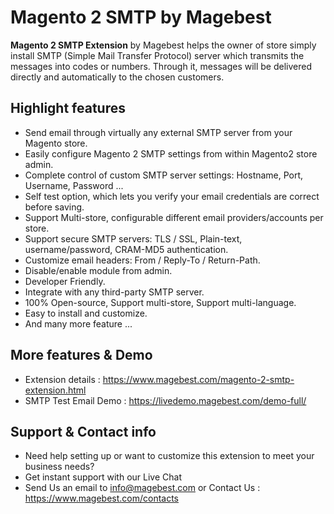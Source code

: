 # Magento 2 SMTP by Magebest

**Magento 2 SMTP Extension** by Magebest helps the owner of store simply install SMTP (Simple Mail Transfer Protocol) server which transmits the messages into codes or numbers. Through it, messages will be delivered directly and automatically to the chosen customers.

## Highlight features

- Send email through virtually any external SMTP server from your Magento store.
- Easily configure Magento 2 SMTP settings from within Magento2 store admin.
- Complete control of custom SMTP server settings: Hostname, Port, Username, Password ...
- Self test option, which lets you verify your email credentials are correct before saving.
- Support Multi-store, configurable different email providers/accounts per store.
- Support secure SMTP servers: TLS / SSL, Plain-text, username/password, CRAM-MD5 authentication.
- Customize email headers: From / Reply-To / Return-Path.
- Disable/enable module from admin.
- Developer Friendly.
- Integrate with any third-party SMTP server.
- 100% Open-source, Support multi-store, Support multi-language.
- Easy to install and customize.
- And many more feature ...

## More features & Demo

- Extension details : https://www.magebest.com/magento-2-smtp-extension.html
- SMTP Test Email Demo : https://livedemo.magebest.com/demo-full/

## Support & Contact info

- Need help setting up or want to customize this extension to meet your business needs? 
- Get instant support with our Live Chat
- Send Us an email to info@magebest.com or Contact Us : https://www.magebest.com/contacts
